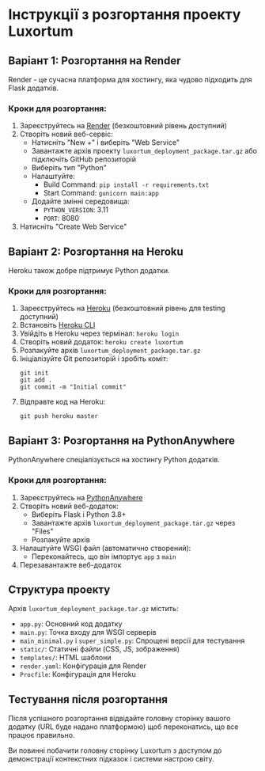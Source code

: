 # Інструкції з розгортання проекту Luxortum

## Варіант 1: Розгортання на Render

Render - це сучасна платформа для хостингу, яка чудово підходить для Flask додатків.

### Кроки для розгортання:

1. Зареєструйтесь на [Render](https://render.com/) (безкоштовний рівень доступний)
2. Створіть новий веб-сервіс:
   - Натисніть "New +" і виберіть "Web Service"
   - Завантажте архів проекту `luxortum_deployment_package.tar.gz` або підключіть GitHub репозиторій
   - Виберіть тип "Python"
   - Налаштуйте:
     - Build Command: `pip install -r requirements.txt`
     - Start Command: `gunicorn main:app`
   - Додайте змінні середовища:
     - `PYTHON_VERSION`: 3.11
     - `PORT`: 8080
3. Натисніть "Create Web Service"

## Варіант 2: Розгортання на Heroku

Heroku також добре підтримує Python додатки.

### Кроки для розгортання:

1. Зареєструйтесь на [Heroku](https://www.heroku.com/) (безкоштовний рівень для testing доступний)
2. Встановіть [Heroku CLI](https://devcenter.heroku.com/articles/heroku-cli)
3. Увійдіть в Heroku через термінал: `heroku login`
4. Створіть новий додаток: `heroku create luxortum`
5. Розпакуйте архів `luxortum_deployment_package.tar.gz`
6. Ініціалізуйте Git репозиторій і зробіть коміт:
   ```
   git init
   git add .
   git commit -m "Initial commit"
   ```
7. Відправте код на Heroku:
   ```
   git push heroku master
   ```

## Варіант 3: Розгортання на PythonAnywhere

PythonAnywhere спеціалізується на хостингу Python додатків.

### Кроки для розгортання:

1. Зареєструйтесь на [PythonAnywhere](https://www.pythonanywhere.com/)
2. Створіть новий веб-додаток:
   - Виберіть Flask і Python 3.8+
   - Завантажте архів `luxortum_deployment_package.tar.gz` через "Files"
   - Розпакуйте архів
3. Налаштуйте WSGI файл (автоматично створений):
   - Переконайтесь, що він імпортує `app` з `main`
4. Перезавантажте веб-додаток

## Структура проекту

Архів `luxortum_deployment_package.tar.gz` містить:

- `app.py`: Основний код додатку
- `main.py`: Точка входу для WSGI серверів
- `main_minimal.py` і `super_simple.py`: Спрощені версії для тестування
- `static/`: Статичні файли (CSS, JS, зображення)
- `templates/`: HTML шаблони
- `render.yaml`: Конфігурація для Render
- `Procfile`: Конфігурація для Heroku

## Тестування після розгортання

Після успішного розгортання відвідайте головну сторінку вашого додатку (URL буде надано платформою) щоб переконатись, що все працює правильно.

Ви повинні побачити головну сторінку Luxortum з доступом до демонстрації контекстних підказок і системи настрою світу.